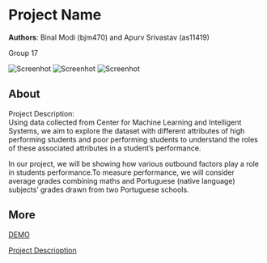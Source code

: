 # Project Name
**Authors**: Binal Modi (bjm470) and Apurv Srivastav (as11419)

Group 17 

![Screenhot](https://github.com/NYU-VIS-FALL2018/storytelling-group-17-students-performance/blob/master/Screen%20Shot%201.png)
![Screenhot](https://github.com/NYU-VIS-FALL2018/storytelling-group-17-students-performance/blob/master/Screen%20Shot%202.png) 
![Screenhot](https://github.com/NYU-VIS-FALL2018/storytelling-group-17-students-performance/blob/master/3.png)

## About
Project Description:
<br>
Using data collected from Center for Machine Learning and Intelligent Systems, we aim to explore the dataset with different attributes of high performing students and poor performing students to understand the roles of these associated attributes in a student’s performance. 

In our project, we will be showing how various outbound factors play a role in students performance.To measure performance, we will consider average grades combining maths and Portuguese (native language) subjects’ grades drawn from two Portuguese schools.

## More
[DEMO](https://nyu-vis-fall2018.github.io/storytelling-group-17-students-performance/)

[Project Descrioption](https://github.com/NYU-VIS-FALL2018/storytelling-group-17-students-performance/blob/master/Project%20report.pdf)
